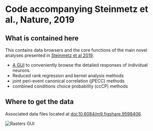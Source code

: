 # Code accompanying Steinmetz et al., Nature, 2019

## What is contained here

This contains data browsers and the core functions of the main novel analyses presented in [Steinmetz et al 2019](https://www.nature.com/articles/s41586-019-1787-x). 

* [A GUI](https://github.com/nsteinme/steinmetz-et-al-2019/wiki/event-rasters) to conveniently browse the detailed responses of individual neurons. 
* Reduced rank regression and kernel analysis methods
* joint peri-event canonical correlation (jPECC) methods 
* combined conditions choice probability (ccCP) methods



## Where to get the data
Associated data files located at [doi:10.6084/m9.figshare.9598406](https://doi.org/10.6084/m9.figshare.9598406).

![Rasters GUI](https://github.com/nsteinme/steinmetz-et-al-2019/raw/master/images/eventRasters.gif)
